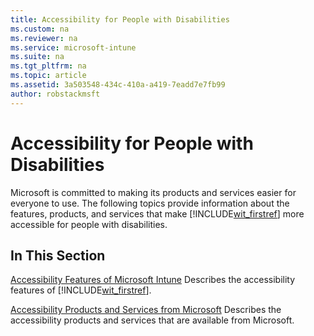 ```yaml
---
title: Accessibility for People with Disabilities
ms.custom: na
ms.reviewer: na
ms.service: microsoft-intune
ms.suite: na
ms.tgt_pltfrm: na
ms.topic: article
ms.assetid: 3a503548-434c-410a-a419-7eadd7e7fb99
author: robstackmsft
---
```

# Accessibility for People with Disabilities
Microsoft is committed to making its products and services easier for everyone to use. The following topics provide information about the features, products, and services that make [!INCLUDE[wit_firstref](../Token/wit_firstref_md.md)] more accessible for people with disabilities.

## In This Section
[Accessibility Features of Microsoft Intune](../Topic/Accessibility_Features_of_Microsoft_Intune.md)
Describes the accessibility features of [!INCLUDE[wit_firstref](../Token/wit_firstref_md.md)].

[Accessibility Products and Services from Microsoft](../Topic/Accessibility_Products_and_Services_from_Microsoft.md)
Describes the accessibility products and services that are available from Microsoft.

